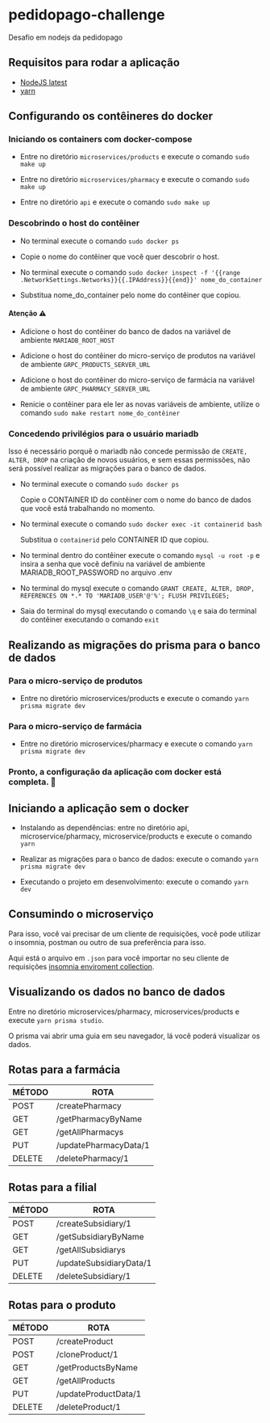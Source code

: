 # pedidopago-challenge
Desafio em nodejs da pedidopago

## Requisitos para rodar a aplicação
 - [NodeJS latest](https://nodejs.org/pt-br/)
 - [yarn](https://classic.yarnpkg.com/lang/en/docs/install/#debian-stable)

 ## Configurando os contêineres do docker
  ### Iniciando os containers com docker-compose
   - Entre no diretório `microservices/products` e execute o comando `sudo make up`

   - Entre no diretório `microservices/pharmacy` e execute o comando `sudo make up`

   - Entre no diretório `api` e execute o comando `sudo make up`

  ### Descobrindo o host do contêiner
   - No terminal execute o comando `sudo docker ps`
   - Copie o nome do contêiner que você quer descobrir o host.

   - No terminal execute o comando `sudo docker inspect -f '{{range .NetworkSettings.Networks}}{{.IPAddress}}{{end}}' nome_do_container`
   - Substitua nome_do_container pelo nome do contêiner que copiou.

  #### Atenção :warning:
   - Adicione o host do contêiner do banco de dados na variável de ambiente `MARIADB_ROOT_HOST`
   
   - Adicione o host do contêiner do micro-serviço de produtos na variável de ambiente `GRPC_PRODUCTS_SERVER_URL`

   - Adicione o host do contêiner do micro-serviço de farmácia na variável de ambiente `GRPC_PHARMACY_SERVER_URL`
   
   - Renicie o contêiner para ele ler as novas variáveis  de ambiente, utilize o comando `sudo make restart nome_do_contêiner`

  ### Concedendo privilégios para o usuário mariadb
   Isso é necessário porquê o mariadb não concede permissão de `CREATE, ALTER, DROP` na criação de novos usuários, e sem essas permissões, não será possível realizar as migrações para o banco de dados.
   
   - No terminal execute o comando `sudo docker ps`
   
     Copie o CONTAINER ID do contêiner com o nome do banco de dados que você está trabalhando no momento.

   - No terminal execute o comando `sudo docker exec -it containerid bash`
   
     Substitua o `containerid` pelo CONTAINER ID que copiou.

   - No terminal dentro do contêiner execute o comando `mysql -u root -p` e insira a senha que você definiu na variável de ambiente MARIADB_ROOT_PASSWORD no arquivo .env

   - No terminal do mysql execute o comando `GRANT CREATE, ALTER, DROP, REFERENCES ON *.* TO 'MARIADB_USER'@'%'; FLUSH PRIVILEGES;`

   - Saia do terminal do mysql executando o comando `\q` e saia do terminal do contêiner executando o comando `exit`

 ## Realizando as migrações do prisma para o banco de dados
  ### Para o micro-serviço de produtos
   - Entre no diretório microservices/products e execute o comando `yarn prisma migrate dev`
   
  ### Para o micro-serviço de farmácia
   - Entre no diretório microservices/pharmacy e execute o comando `yarn prisma migrate dev`

 ### Pronto, a configuração da aplicação com docker está completa. 🚀
 
 ## Iniciando a aplicação sem o docker
 - Instalando as dependências: entre no diretório api, microservice/pharmacy, microservice/products e execute o comando `yarn`

 - Realizar as migrações para o banco de dados: execute o comando `yarn prisma migrate dev`
 
 - Executando o projeto em desenvolvimento: execute o comando `yarn dev`
 
 ## Consumindo o microserviço
 Para isso, você vai precisar de um cliente de requisições, você pode utilizar o insomnia, postman ou outro de sua preferência para isso.
 
 Aqui está o arquivo em `.json` para você importar no seu cliente de requisições [insomnia enviroment collection](.github/).

 ## Visualizando os dados no banco de dados
 Entre no diretório microservices/pharmacy, microservices/products e execute `yarn prisma studio`.

 O prisma vai abrir uma guia em seu navegador, lá você poderá visualizar os dados.
 
 ## Rotas para a farmácia
 
 | MÉTODO  | ROTA |
| ------------- | ------------- |
| POST  | /createPharmacy  |
| GET  | /getPharmacyByName  |
| GET  | /getAllPharmacys  |
| PUT  | /updatePharmacyData/1  |
| DELETE  | /deletePharmacy/1  |

 ## Rotas para a filial
 
 | MÉTODO  | ROTA |
| ------------- | ------------- |
| POST  | /createSubsidiary/1  |
| GET  | /getSubsidiaryByName  |
| GET  | /getAllSubsidiarys  |
| PUT  | /updateSubsidiaryData/1  |
| DELETE  | /deleteSubsidiary/1  |

 ## Rotas para o produto
 
 | MÉTODO  | ROTA |
| ------------- | ------------- |
| POST  | /createProduct  |
| POST  | /cloneProduct/1  |
| GET  | /getProductsByName  |
| GET  | /getAllProducts  |
| PUT  | /updateProductData/1  |
| DELETE  | /deleteProduct/1  |

